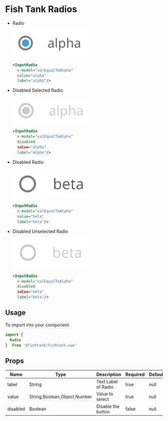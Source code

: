 # Fish Tank Radios

  - Radio

    <img src="../../assets/ft-radio.png" width="50%" alt="Fish Tank Plain Radio">
    
    ```xml
    <InputRadio 
      v-model="valEqualToAlpha"
      value="alpha" 
      label="alpha"/>
    ```

  - Disabled Selected Radio

    <img src="../../assets/ft-radio-selected-disabled.png" width="50%" alt="Fish Tank Plain Radio">
    
    ```xml
    <InputRadio 
      v-model="valEqualToAlpha"
      disabled
      value="alpha" 
      label="alpha"/>
    ```
 
  - Disabled Radio

    <img src="../../assets/ft-radio-unselected.png" width="50%" alt="Fish Tank Plain Radio">
    
    ```xml
    <InputRadio 
      v-model="valEqualToAlpha"
      value="beta" 
      label="beta"/>
    ```

  - Disabled Unselected Radio

    <img src="../../assets/ft-radio-unselected-disabled.png" width="50%" alt="Fish Tank Plain Radio">
    
    ```xml
    <InputRadio 
      v-model="valEqualToAlpha"
      disabled
      value="beta" 
      label="beta"/>
    ```

## Usage

To import into your component

```js
import { 
  Radio 
}  from '@fishtank/fishtank-vue'
```

## Props

<table>
  <thead>
    <th>Name</th>
    <th>Type</th>
    <th>Description</th>
    <th>Required</th>
    <th>Default</th>
  </thead>
  <tr>
    <td>label</td>
    <td>String</td>
    <td>Text Label of Radio</td>
    <td>true</td>
    <td>null</td>
  </tr>
  <tr>
    <td>value</td>
    <td>String,Boolean,Object,Number</td>
    <td>Value to select</td>
    <td>true</td>
    <td>null</td>
  </tr>
  <tr>
    <td>disabled</td>
    <td>Boolean</td>
    <td>Disable the button</td>
    <td>false</td>
    <td>null</td>
  </tr>
</table>